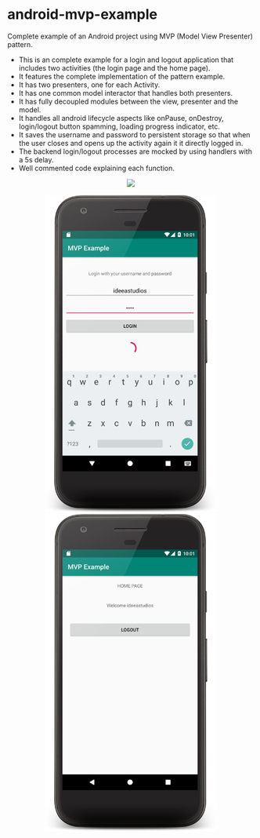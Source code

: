 # android-mvp-example
Complete example of an Android project using MVP (Model View Presenter) pattern.

* This is an complete example for a login and logout application that includes two activities (the login page and the home page).
* It features the complete implementation of the pattern example.
* It has two presenters, one for each Activity.
* It has one common model interactor that handles both presenters.
* It has fully decoupled modules between the view, presenter and the model.
* It handles all android lifecycle aspects like onPause, onDestroy, login/logout button spamming, loading progress indicator, etc.
* It saves the username and password to persistent storage so that when the user closes and opens up the activity again it it directly logged in.
* The backend login/logout processes are mocked by using handlers with a 5s delay.
* Well commented code explaining each function.

<p align="center">
  <img width="350"  src="mvp_example.gif?raw=true">
</p>

<p align="center">
  <img width="350"  src="device-2018-07-17-130152.png?raw=true">

  <img width="350"  src="device-2018-07-17-130246.png?raw=true">
</p>
